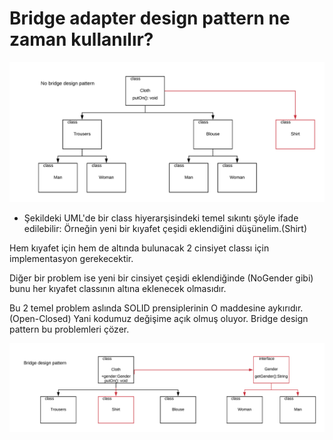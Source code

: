 Bridge adapter design pattern ne zaman kullanılır?
============================

![Şema 1](no-bridge-pattern.png)

- Şekildeki UML'de bir class hiyerarşisindeki temel sıkıntı şöyle ifade edilebilir: Örneğin yeni bir kıyafet çeşidi eklendiğini düşünelim.(Shirt)

Hem kıyafet için hem de altında bulunacak 2 cinsiyet classı için implementasyon gerekecektir. 

Diğer bir problem ise yeni bir cinsiyet çeşidi eklendiğinde (NoGender gibi) bunu her kıyafet classının altına eklenecek olmasıdır.

Bu 2 temel problem aslında SOLID prensiplerinin O maddesine aykırıdır.(Open-Closed) Yani kodumuz değişime açık olmuş oluyor.
Bridge design pattern bu problemleri çözer.

![Şema 2](bridge-design-pattern.png)